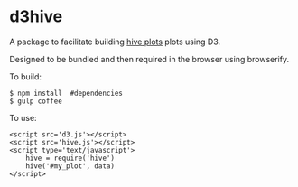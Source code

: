 d3hive
======

A package to facilitate building [hive plots](http://hiveplot.net) plots using D3.

Designed to be bundled and then required in the browser using
browserify.

To build:

    $ npm install  #dependencies
    $ gulp coffee

To use:

    <script src='d3.js'></script>
    <script src='hive.js'></script>
    <script type='text/javascript'>
        hive = require('hive')
        hive('#my_plot', data)
    </script>
